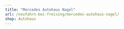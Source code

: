 ```yaml
---
title: "Mercedes Autohaus Nagel"
url: /neufahrn-bei-freising/mercedes-autohaus-nagel/
shop: Autohaus
---
```

